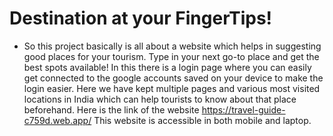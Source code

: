 # Destination at your FingerTips!
- So this project basically is all about a website which helps in suggesting good places for your tourism. Type in your next go-to place and get the best spots available!
In this there is a login page where you can easily get connected to the google accounts saved on your device to make the login easier.
Here we have kept multiple pages and various most visited locations in India which can help tourists to know about that place beforehand.
Here is the link of the website https://travel-guide-c759d.web.app/
This website is accessible in both mobile and laptop.
